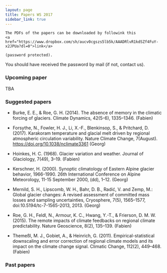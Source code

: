 ```yaml
---
layout: page
title: Papers WS 2017
sidebar_link: true
---
```


<p class="message">

    The PDFs of the papers can be downloaded by followink this
    <a href="https://www.dropbox.com/sh/aucv0cgszs5lb5k/AAADRlvR1kdSZf4FuY-x2JPUa?dl=0">link</a>

    (password protected).

</p>

You should have received the password by mail (if not, contact us).


### Upcoming paper

TBA

### Suggested papers

- Burke, E. E., & Roe, G. H. (2014). The absence of memory in the climatic
  forcing of glaciers. Climate Dynamics, 42(5-6), 1335–1346. (Fabien)
  
- Forsythe, N., Fowler, H. J., Li, X.-F., Blenkinsop, S., & Pritchard, D. (2017). 
  Karakoram temperature and glacial melt driven by regional atmospheric circulation 
  variability. Nature Climate Change, 7(August). https://doi.org/10.1038/nclimate3361
  (Georg)

- Hoinkes, H. C. (1968). Glacier variation and weather.
  Journal of Glaciology, 7(49), 3–19. (Fabien)

- Kerschner, H. (2000). Synoptic climatology of Eastern Alpine glacier
  behavior, 1966-1990. 26th International Conference on Alpine Meteorology,
  11-15 September 2000, (dd), 1–12. (Georg)

- Mernild, S. H., Lipscomb, W. H., Bahr, D. B., Radić, V. and Zemp, M.: Global
  glacier changes: A revised assessment of committed mass losses and sampling
  uncertainties, Cryosphere, 7(5), 1565–1577, doi:10.5194/tc-7-1565-2013, 2013.
  (Georg)

- Roe, G. H., Feldl, N., Armour, K. C., Hwang, Y.-T., &
  Frierson, D. M. W. (2015). The remote impacts of climate feedbacks on
  regional climate predictability. Nature Geoscience, 8(2), 135–139. (Fabien)

- Themeßl, M. J., Gobiet, A., & Heinrich, G. (2011). Empirical-statistical
  downscaling and error correction of regional climate models and its impact
  on the climate change signal. Climatic Change, 112(2), 449–468. (Fabien)


### Past papers
